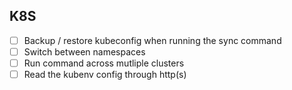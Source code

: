 ## K8S

- [ ] Backup / restore kubeconfig when running the sync command
- [ ] Switch between namespaces
- [ ] Run command across mutliple clusters
- [ ] Read the kubenv config through http(s)
